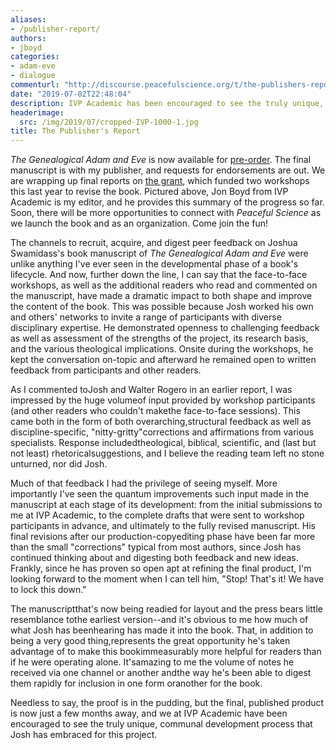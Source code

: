 ```yaml
---
aliases:
- /publisher-report/
authors:
- jboyd
categories:
- adam-eve
- dialogue
commenturl: "http://discourse.peacefulscience.org/t/the-publishers-report/6864"
date: "2019-07-02T22:48:04"
description: IVP Academic has been encouraged to see the truly unique, communal development process that Josh has embraced for this project.
headerimage:
  src: /img/2019/07/cropped-IVP-1000-1.jpg
title: The Publisher's Report
---
```


*The Genealogical Adam and Eve* is now available for [pre-order](https://www.ivpress.com/the-genealogical-adam-and-eve). The final manuscript is with my publisher, and requests for endorsements are out. We are wrapping up final reports on [the grant](https://peacefulscience.org/new-voice/), which funded two workshops this last year to revise the book. Pictured above, Jon Boyd from IVP Academic is my editor, and he provides this summary of the progress so far. Soon, there will be more opportunities to connect with *Peaceful Science* as we launch the book and as an organization. Come join the fun!

The channels to recruit, acquire, and digest peer feedback on Joshua Swamidass's book manuscript of *The Genealogical Adam and Eve* were unlike anything I've ever seen in the developmental phase of a book's lifecycle. And now, further down the line, I can say that the face-to-face workshops, as well as the additional readers who read and commented on the manuscript, have made a dramatic impact to both shape and improve the content of the book. This was possible because Josh worked his own and others' networks to invite a range of participants with diverse disciplinary expertise. He demonstrated openness to challenging feedback as well as assessment of the strengths of the project, its research basis, and the various theological implications. Onsite during the workshops, he kept the conversation on-topic and afterward he remained open to written feedback from participants and other readers.

As I commented toJosh and Walter Rogero in an earlier report, I was impressed by the huge volumeof input provided by workshop participants (and other readers who couldn't makethe face-to-face sessions). This came both in the form of both overarching,structural feedback as well as discipline-specific, "nitty-gritty"corrections and affirmations from various specialists. Response includedtheological, biblical, scientific, and (last but not least) rhetoricalsuggestions, and I believe the reading team left no stone unturned, nor did Josh.

Much of that feedback I had the privilege of seeing myself. More importantly I've seen the quantum improvements such input made in the manuscript at each stage of its development: from the initial submissions to me at IVP Academic, to the complete drafts that were sent to workshop participants in advance, and ultimately to the fully revised manuscript. His final revisions after our production-copyediting phase have been far more than the small "corrections" typical from most authors, since Josh has continued thinking about and digesting both feedback and new ideas. Frankly, since he has proven so open apt at refining the final product, I'm looking forward to the moment when I can tell him, "Stop! That's it! We have to lock this down."

The manuscriptthat's now being readied for layout and the press bears little resemblance tothe earliest version--and it's obvious to me how much of what Josh has beenhearing has made it into the book. That, in addition to being a very good thing,represents the great opportunity he's taken advantage of to make this bookimmeasurably more helpful for readers than if he were operating alone. It'samazing to me the volume of notes he received via one channel or another andthe way he's been able to digest them rapidly for inclusion in one form oranother for the book.

Needless to say, the proof is in the pudding, but the final, published product is now just a few months away, and we at IVP Academic have been encouraged to see the truly unique, communal development process that Josh has embraced for this project.
